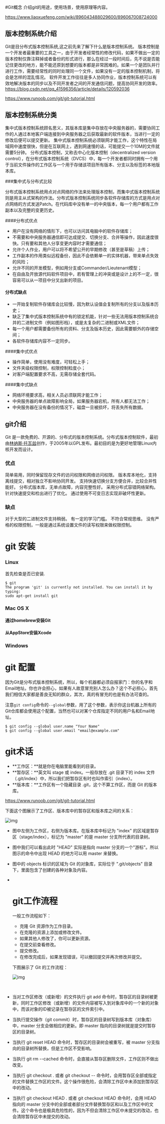 #Git概念
介绍git的用途，使用场景，使用原理等内容。

https://www.liaoxuefeng.com/wiki/896043488029600/896067008724000

## 版本控制系统介绍

Git是目分布式版本控制系统,这之前先来了解下什么是版本控制系统。
版本控制是一个开发者最重要的工具之一，由于开发者经常性的修改代码，如果不做出一定的版本控制仅靠注释掉或者备份的形式进行，那么在经过一段时间后，先不说是否能记住更改的地方，能不能还原到想要的版本都是非常困难的。如果一个是团队并行进行工作，需要经常性的同时处理同一个文件，如果没有一定的版本控制机制，将会是怎样的混乱情况。
软件开发工作往往是多人协同作业，版本控制系统可以有效地解决版本的同步以及不同开发者之间的开发通信问题，提高协同开发的效率。
https://blog.csdn.net/qq_41596356/article/details/120592036

https://www.runoob.com/git/git-tutorial.html

## 版本控制系统分类

​	集中式版本控制系统顾名思义，其版本库是集中存放在中央服务器的，需要协同工作的人通过本地客户端连接到中央服务器之后获取最新的软件版本，当进行一定的修改后便可以提交更新。
集中式版本控制系统必须联网才能工作，这个特性在局域网中速度很快，但是在互联网上，遇到网速慢的话，可能提交一个10M的文件就需要5分钟。
分布式版本控制，又称去中心化版本控制（decentralized version control），在分布式版本控制系统（DVCS）中，每一个开发者都同时拥有一个用于当前文件操作的工作区与一个用于存储该项目所有版本、分支以及标签的本地版本库。

###集中式与分布式比较

​	分布式版本控制系统用点对点网络的作法来处理版本控制，而集中式版本控制系统则是用主从式架构的作法。分布式版本控制系统同步各软件存储库的方式是用点对点网络的方式发送Patch。在代码库中没有单一的中央版本，每一个用户都有工作副本以及完整的变更历史。

####分布式优点

- 用户在没有网络的情形下，也可以访问其电脑中的软件存储库；
- 不需要和中央服务器通信即可达成提交、切换分支、合并等操作，因此速度很快。只有要和其他人分享变更内容时才需要通信；
- 允许个人作业，用户可以将不希望公开的早期修改（甚至是草稿）上传；
- 工作副本的作用类似远程备份，因此不会依赖单一的实体机器，带来单点失效的风险；
- 允许不同的开发模型，例如用分支或Commander/Lieutenant模型；
- 在自由及开放源代码软件项目中，若有管理上的冲突或是设计上的不一定，很容易可以从一项目中分叉出新的项目。


#### 分布式缺点

- 一开始复制软件存储库会比较慢，因为默认设值会复制所有的分支以及版本历史；
- 缺乏了集中式版本控制系统中有的锁定机能，针对一些无法用版本控制系统合并的二进制文件（例如图形档），或是太复杂的二进制或XML文件；
- 每一个用户都需要备份所有的资料、分支及版本历史，因此需要额外的存储空间；
- 各软件存储库内容不一定同步。

####集中式优点

- 操作简单，使用没有难度，可轻松上手；
- 文件夹级权限控制，权限控制粒度小；
- 对客户端配置要求不高，无需存储全套代码。

####集中式缺点

- 网络环境要求高，相关人员必须联网才能工作；
- 中央服务器的单点故障影响全局，如果服务器宕机，所有人都无法工作；
- 中央服务器在没有备份的情况下，磁盘一旦被损坏，将丢失所有数据。

## git介绍

Git 是一款免费的、开源的、分布式的版本控制系统。分布式版本控制软件，最初由[林纳斯·托瓦兹](https://zh.wikipedia.org/wiki/%E6%9E%97%E7%BA%B3%E6%96%AF%C2%B7%E6%89%98%E7%93%A6%E5%85%B9)创作，于2005年以GPL发布。最初目的是为更好地管理Linux内核开发而设计。

### 优点

简单易用，同时保留现存文件的访问权限和网络访问权限。
版本库本地化，支持离线提交，相对独立不影响协同开发。
支持快速切换分支方便合并，比较合并性能好。
分布式版本库，无单点故障，内容完整性好。
采用分布式容错网络架构。
针对快速提交和检出进行了优化。
通过使用不可变日志实现非破坏性更新。

### 缺点

对于大型的二进制文件支持稍弱。
有一定的学习门槛。
不符合常规思维。
没有严格的权限控制，一般是通过系统设置文件的读写权限来做权限控制。

# git 安装

### Linux

首先检查是否已安装.

```
$ git
The program 'git' is currently not installed. You can install it by typing:
sudo apt-get install git
```



### Mac OS X

#### 通过homebrew安装Git



#### 从AppStore安装Xcode



### Windows



# git 配置

因为Git是分布式版本控制系统，所以，每个机器都必须自报家门：你的名字和Email地址。你也许会担心，如果有人故意冒充别人怎么办？这个不必担心，首先我们相信大家都是善良无知的群众，其次，真的有冒充的也是有办法可查的。

注意`git config`命令的`--global`参数，用了这个参数，表示你这台机器上所有的Git仓库都会使用这个配置，当然也可以对某个仓库指定不同的用户名和Email地址。

```
$ git config --global user.name "Your Name"
$ git config --global user.email "email@example.com"
```



# git术话

- **工作区：**就是你在电脑里能看到的目录。
- **暂存区：**英文叫 stage 或 index。一般存放在 .git 目录下的 index 文件（.git/index）中，所以我们把暂存区有时也叫作索引（index）。
- **版本库：**工作区有一个隐藏目录 .git，这个不算工作区，而是 Git 的版本库。

https://www.runoob.com/git/git-tutorial.html

下面这个图展示了工作区、版本库中的暂存区和版本库之间的关系：

![img](E:\gitApp\vuepress-devkit\image\1352126739_7909.jpg)

- 图中左侧为工作区，右侧为版本库。在版本库中标记为 "index" 的区域是暂存区（stage/index），标记为 "master" 的是 master 分支所代表的目录树。

- 图中我们可以看出此时 "HEAD" 实际是指向 master 分支的一个"游标"。所以图示的命令中出现 HEAD 的地方可以用 master 来替换。

- 图中的 objects 标识的区域为 Git 的对象库，实际位于 ".git/objects" 目录下，里面包含了创建的各种对象及内容。

- ​

  # git工作流程

  一般工作流程如下：

  - 克隆 Git 资源作为工作目录。
  - 在克隆的资源上添加或修改文件。
  - 如果其他人修改了，你可以更新资源。
  - 在提交前查看修改。
  - 提交修改。
  - 在修改完成后，如果发现错误，可以撤回提交并再次修改并提交。

  下图展示了 Git 的工作流程：

  ![img](E:\gitApp\vuepress-devkit\image\git-process.png)

  ​

- 当对工作区修改（或新增）的文件执行 git add 命令时，暂存区的目录树被更新，同时工作区修改（或新增）的文件内容被写入到对象库中的一个新的对象中，而该对象的ID被记录在暂存区的文件索引中。

- 当执行提交操作（git commit）时，暂存区的目录树写到版本库（对象库）中，master 分支会做相应的更新。即 master 指向的目录树就是提交时暂存区的目录树。

- 当执行 git reset HEAD 命令时，暂存区的目录树会被重写，被 master 分支指向的目录树所替换，但是工作区不受影响。

- 当执行 git rm --cached <file> 命令时，会直接从暂存区删除文件，工作区则不做出改变。

- 当执行 git checkout . 或者 git checkout -- <file> 命令时，会用暂存区全部或指定的文件替换工作区的文件。这个操作很危险，会清除工作区中未添加到暂存区中的改动。

- 当执行 git checkout HEAD . 或者 git checkout HEAD <file> 命令时，会用 HEAD 指向的 master 分支中的全部或者部分文件替换暂存区和以及工作区中的文件。这个命令也是极具危险性的，因为不但会清除工作区中未提交的改动，也会清除暂存区中未提交的改动。